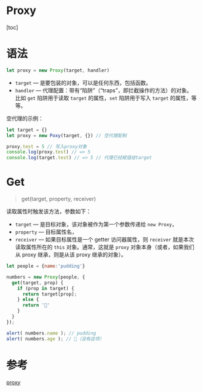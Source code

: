# Proxy

[toc]

# 语法

```javascript
let proxy = new Proxy(target, handler)
```

- `target` — 是要包装的对象，可以是任何东西，包括函数。
- `handler` — 代理配置：带有“陷阱”（“traps”，即拦截操作的方法）的对象。比如 `get` 陷阱用于读取 `target` 的属性，`set` 陷阱用于写入 `target` 的属性，等等。

空代理的示例：

```js
let target = {}
let proxy = new Poxy(target, {}) // 空代理配制

proxy.test = 5 // 写入proxy对象
console.log(proxy.test) // => 5
console.log(target.test) // => 5 // 代理已经赋值给target
```



# Get

> get(target, property, receiver)

读取属性时触发该方法，参数如下：

- `target` — 是目标对象，该对象被作为第一个参数传递给 `new Proxy`，
- `property` — 目标属性名，
- `receiver` — 如果目标属性是一个 getter 访问器属性，则 `receiver` 就是本次读取属性所在的 `this` 对象。通常，这就是 `proxy` 对象本身（或者，如果我们从 proxy 继承，则是从该 proxy 继承的对象）。

```js
let people = {name:'pudding'}

numbers = new Proxy(people, {
  get(target, prop) {
    if (prop in target) {
      return target[prop];
    } else {
      return '🤣'
    }
  }
});

alert( numbers.name ); // pudding
alert( numbers.age ); // 🤣（没有这项）
```



# 参考

[proxy](https://zh.javascript.info/proxy)  